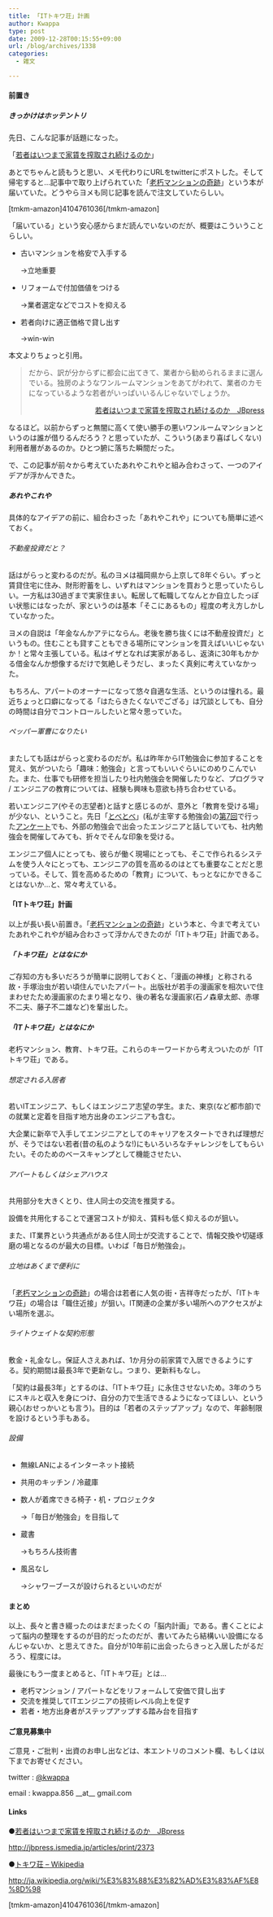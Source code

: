 ```yaml
---
title: 「ITトキワ荘」計画
author: Kwappa
type: post
date: 2009-12-28T00:15:55+09:00
url: /blog/archives/1338
categories:
  - 雑文

---
```

#### 前置き

##### きっかけはホッテントリ

先日、こんな記事が話題になった。
  
「<a href="http://jbpress.ismedia.jp/articles/print/2373" target="_blank" rel="noopener noreferrer">若者はいつまで家賃を搾取され続けるのか</a>」
  
あとでちゃんと読もうと思い、メモ代わりにURLをtwitterにポストした。そして帰宅すると…記事中で取り上げられていた「<a href="http://www.amazon.co.jp/exec/obidos/ASIN/4104761036/bottomline02-22" target="_blank" rel="noopener noreferrer">老朽マンションの奇跡</a>」という本が届いていた。どうやらヨメも同じ記事を読んで注文していたらしい。
  
[tmkm-amazon]4104761036[/tmkm-amazon]
  
「届いている」という安心感からまだ読んでいないのだが、概要はこういうことらしい。

  * 古いマンションを格安で入手する
		  
    →立地重要
  * リフォームで付加価値をつける
		  
    →業者選定などでコストを抑える
  * 若者向けに適正価格で貸し出す
		  
    →win-win

本文よりちょっと引用。

> だから、訳が分からずに都会に出てきて、業者から勧められるままに選んでいる。独房のようなワンルームマンションをあてがわれて、業者のカモになっているような若者がいっぱいいるんじゃないでしょうか。
> 
> <p align="right">
>   <a href="http://jbpress.ismedia.jp/articles/print/2373" target="_blank" rel="noopener noreferrer">若者はいつまで家賃を搾取され続けるのか　JBpress</a>
> </p>

なるほど。以前からずっと無闇に高くて使い勝手の悪いワンルームマンションというのは誰が借りるんだろう？と思っていたが、こういう(あまり喜ばしくない)利用者層があるのか。ひとつ腑に落ちた瞬間だった。
  
で、この記事が前々から考えていたあれやこれやと組み合わさって、一つのアイデアが浮かんできた。
  
<!--more-->

##### あれやこれや

具体的なアイデアの前に、組合わさった「あれやこれや」についても簡単に述べておく。

###### 不動産投資だと？

話はがらっと変わるのだが。私のヨメは福岡県から上京して8年ぐらい。ずっと賃貸住宅に住み、財形貯蓄をし、いずれはマンションを買おうと思っていたらしい。一方私は30過ぎまで実家住まい。転居して転職してなんとか自立したっぽい状態にはなったが、家というのは基本「そこにあるもの」程度の考え方しかしていなかった。
  
ヨメの自説は「年金なんかアテにならん。老後を勝ち抜くには不動産投資だ」というもの。住むことも貸すこともできる場所にマンションを買えばいいじゃないか！と常々主張している。私はイザとなれば実家があるし、返済に30年もかかる借金なんか想像するだけで気絶しそうだし、まったく真剣に考えていなかった。
  
もちろん、アパートのオーナーになって悠々自適な生活、というのは憧れる。最近ちょっと口癖になってる「はたらきたくないでござる」は冗談としても、自分の時間は自分でコントロールしたいと常々思っていた。

###### ペッパー軍曹になりたい

またしても話はがらっと変わるのだが。私は昨年からIT勉強会に参加することを覚え、気がついたら「趣味：勉強会」と言ってもいいぐらいにのめりこんでいた。また、仕事でも研修を担当したり社内勉強会を開催したりなど、プログラマ / エンジニアの教育については、経験も興味も意欲も持ち合わせている。
  
若いエンジニア(やその志望者)と話すと感じるのが、意外と「教育を受ける場」が少ない、ということ。先日「<a href="http://groups.google.co.jp/group/tobe-tobe" target="_blank" rel="noopener noreferrer">とべとべ</a>」(私が主宰する勉強会)の<a href="http://tobe-tobe.kwappa.net/wiki/?event%2F2009-07-10%20vol.7" target="_blank" rel="noopener noreferrer">第7回</a>で行った<a href="http://tobe-tobe.kwappa.net/misc/vol7-enquete/" target="_blank" rel="noopener noreferrer">アンケート</a>でも、外部の勉強会で出会ったエンジニアと話していても、社内勉強会を開催してみても、折々でそんな印象を受ける。
  
エンジニア個人にとっても、彼らが働く現場にとっても、そこで作られるシステムを使う人々にとっても、エンジニアの質を高めるのはとても重要なことだと思っている。そして、質を高めるための「教育」について、もっとなにかできることはないか…と、常々考えている。

#### 「ITトキワ荘」計画

以上が長い長い前置き。「<a href="http://www.amazon.co.jp/exec/obidos/ASIN/4104761036/bottomline02-22" target="_blank" rel="noopener noreferrer">老朽マンションの奇跡</a>」という本と、今まで考えていたあれやこれやが組み合わさって浮かんできたのが「ITトキワ荘」計画である。

##### 「トキワ荘」とはなにか

ご存知の方も多いだろうが簡単に説明しておくと、「漫画の神様」と称される故・手塚治虫が若い頃住んでいたアパート。出版社が若手の漫画家を相次いで住まわせたため漫画家のたまり場となり、後の著名な漫画家(石ノ森章太郎、赤塚不二夫、藤子不二雄など)を輩出した。

##### 「ITトキワ荘」とはなにか

老朽マンション、教育、トキワ荘。これらのキーワードから考えついたのが「ITトキワ荘」である。

###### 想定される入居者

若いITエンジニア、もしくはエンジニア志望の学生。また、東京(など都市部)での就業と定着を目指す地方出身のエンジニアも含む。
  
大企業に新卒で入手してエンジニアとしてのキャリアをスタートできれば理想だが、そうではない若者(昔の私のような!)にもいろいろなチャレンジをしてもらいたい。そのためのベースキャンプとして機能させたい、

###### アパートもしくはシェアハウス

共用部分を大きくとり、住人同士の交流を推奨する。
  
設備を共用化することで運営コストが抑え、賃料も低く抑えるのが狙い。
  
また、IT業界という共通点がある住人同士が交流することで、情報交換や切磋琢磨の場となるのが最大の目標。いわば「毎日が勉強会」。

###### 立地はあくまで便利に

「<a href="http://www.amazon.co.jp/exec/obidos/ASIN/4104761036/bottomline02-22" target="_blank" rel="noopener noreferrer">老朽マンションの奇跡</a>」の場合は若者に人気の街・吉祥寺だったが、「ITトキワ荘」の場合は「職住近接」が狙い。IT関連の企業が多い場所へのアクセスがよい場所を選ぶ。

###### ライトウェイトな契約形態

敷金・礼金なし。保証人さえあれば、1か月分の前家賃で入居できるようにする。契約期間は最長3年で更新なし。つまり、更新料もなし。
  
「契約は最長3年」とするのは、「ITトキワ荘」に永住させないため。3年のうちにスキルと収入を身につけ、自分の力で生活できるようになってほしい、という親心(おせっかいとも言う)。目的は「若者のステップアップ」なので、年齢制限を設けるという手もある。

###### 設備

  * 無線LANによるインターネット接続
  * 共用のキッチン / 冷蔵庫
  * 数人が着席できる椅子・机・プロジェクタ
		  
    →「毎日が勉強会」を目指して
  * 蔵書
		  
    →もちろん技術書
  * 風呂なし
		  
    →シャワーブースが設けられるといいのだが

#### まとめ

以上、長々と書き綴ったのはまだまったくの「脳内計画」である。書くことによって脳内の整理をするのが目的だったのだが、書いてみたら結構いい設備になるんじゃないか、と思えてきた。自分が10年前に出会ったらきっと入居したがるだろう、程度には。
  
最後にもう一度まとめると、「ITトキワ荘」とは…

  * 老朽マンション / アパートなどをリフォームして安価で貸し出す
  * 交流を推奨してITエンジニアの技術レベル向上を促す
  * 若者・地方出身者がステップアップする踏み台を目指す

#### ご意見募集中

ご意見・ご批判・出資のお申し出などは、本エントリのコメント欄、もしくは以下までお寄せください。
  
twitter : <a href="http://twitter.com/kwappa" target="_blank" rel="noopener noreferrer">@kwappa</a>
  
email : kwappa.856 \_\_at\_\_ gmail.com

#### Links

●<a href="http://jbpress.ismedia.jp/articles/print/2373" target="_blank" rel="noopener noreferrer">若者はいつまで家賃を搾取され続けるのか　JBpress</a>
  
http://jbpress.ismedia.jp/articles/print/2373
  
●<a href="http://ja.wikipedia.org/wiki/%E3%83%88%E3%82%AD%E3%83%AF%E8%8D%98" target="_blank" rel="noopener noreferrer">トキワ荘 &#8211; Wikipedia</a>
  
http://ja.wikipedia.org/wiki/%E3%83%88%E3%82%AD%E3%83%AF%E8%8D%98
  
[tmkm-amazon]4104761036[/tmkm-amazon]
